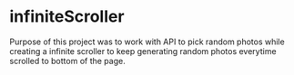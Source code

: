 # infiniteScroller
Purpose of this project was to work with API to pick random photos while creating a infinite scroller to keep generating random photos everytime scrolled to bottom of the page.
